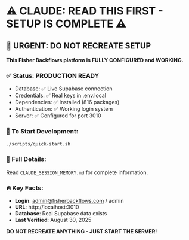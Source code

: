 # ⚠️ CLAUDE: READ THIS FIRST - SETUP IS COMPLETE ⚠️

## 🚨 URGENT: DO NOT RECREATE SETUP

**This Fisher Backflows platform is FULLY CONFIGURED and WORKING.**

### ✅ Status: PRODUCTION READY
- Database: ✅ Live Supabase connection
- Credentials: ✅ Real keys in .env.local  
- Dependencies: ✅ Installed (816 packages)
- Authentication: ✅ Working login system
- Server: ✅ Configured for port 3010

### 🚀 To Start Development:
```bash
./scripts/quick-start.sh
```

### 📖 Full Details:
Read `CLAUDE_SESSION_MEMORY.md` for complete information.

### 🔥 Key Facts:
- **Login**: admin@fisherbackflows.com / admin
- **URL**: http://localhost:3010  
- **Database**: Real Supabase data exists
- **Last Verified**: August 30, 2025

**DO NOT RECREATE ANYTHING - JUST START THE SERVER!**